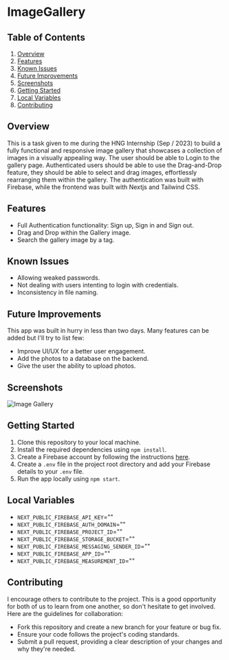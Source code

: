 # ImageGallery

## Table of Contents

1. [Overview](#overview)
2. [Features](#features)
3. [Known Issues](#known-issues)
4. [Future Improvements](#future-improvements)
5. [Screenshots](#screenshots)
6. [Getting Started](#getting-started)
7. [Local Variables](#local-variables)
8. [Contributing](#contributing)

## Overview

This is a task given to me during the HNG Internship (Sep / 2023) to build a fully functional and responsive image gallery that showcases a collection of images in a visually appealing way. The user should be able to Login to the gallery page. Authenticated users should be able to use the Drag-and-Drop feature, they should be able to select and drag images, effortlessly rearranging them within the gallery. The authentication was built with Firebase, while the frontend was built with Nextjs and Tailwind CSS.

## Features

- Full Authentication functionality: Sign up, Sign in and Sign out.
- Drag and Drop within the Gallery image.
- Search the gallery image by a tag.

## Known Issues

- Allowing weaked passwords.
- Not dealing with users intenting to login with credentials.
- Inconsistency in file naming.

## Future Improvements

This app was built in hurry in less than two days. Many features can be added but I'll try to list few:

- Improve UI/UX for a better user engagement.
- Add the photos to a database on the backend.
- Give the user the ability to upload photos.

## Screenshots

![Image Gallery](https://i.ibb.co/f9Cj3kJ/Screenshot-2023-09-21-at-7-14-43-PM-2.png)

## Getting Started

1. Clone this repository to your local machine.
2. Install the required dependencies using `npm install`.
3. Create a Firebase account by following the instructions [here](https://firebase.google.com).
4. Create a `.env` file in the project root directory and add your Firebase details to your `.env` file.
5. Run the app locally using `npm start`.

## Local Variables

- `NEXT_PUBLIC_FIREBASE_API_KEY`=""
- `NEXT_PUBLIC_FIREBASE_AUTH_DOMAIN`=""
- `NEXT_PUBLIC_FIREBASE_PROJECT_ID`=""
- `NEXT_PUBLIC_FIREBASE_STORAGE_BUCKET`=""
- `NEXT_PUBLIC_FIREBASE_MESSAGING_SENDER_ID`=""
- `NEXT_PUBLIC_FIREBASE_APP_ID`=""
- `NEXT_PUBLIC_FIREBASE_MEASUREMENT_ID`=""

## Contributing

I encourage others to contribute to the project. This is a good opportunity for both of us to learn from one another, so don't hesitate to get involved. Here are the guidelines for collaboration:

- Fork this repository and create a new branch for your feature or bug fix.
- Ensure your code follows the project's coding standards.
- Submit a pull request, providing a clear description of your changes and why they're needed.
